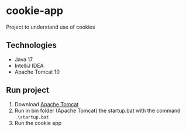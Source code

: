 # cookie-app
Project to understand use of cookies

## Technologies
* Java 17
* IntelliJ IDEA
* Apache Tomcat 10

## Run project
1. Download [Apache Tomcat](https://tomcat.apache.org/download-10.cgi)
2. Run in bin folder (Apache Tomcat) the startup.bat with the command `.\startup.bat`
3. Run the cookie app
